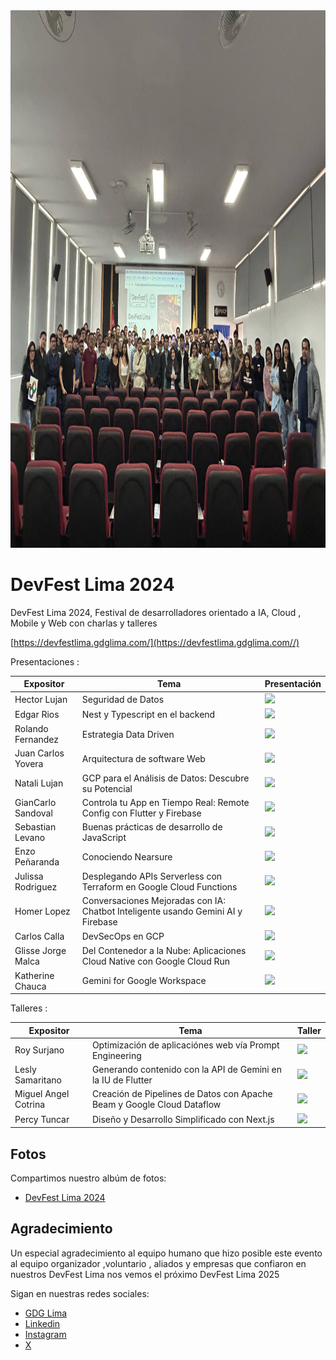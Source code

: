 <a href="https://photos.app.goo.gl/Tqei4nHorAZd7v7G7">
    <img src="images/devfestlima2024.jpg" alt="Logo" width="880" height="860">
 </a>

# DevFest Lima 2024

DevFest Lima 2024, Festival de desarrolladores orientado a IA, Cloud , Mobile y Web con charlas y talleres

[https://devfestlima.gdglima.com/](https://devfestlima.gdglima.com//)

Presentaciones :

Expositor | Tema  | Presentación | 
------------ | ------------- | ------------- |
Hector Lujan  | Seguridad de Datos |[<img src="https://img.icons8.com/?size=18&id=12071&format=png">](https://drive.google.com/file/d/1zXj9jfqQC9kfUTEL7w01Iodv6GZgO2tT/view?usp=sharing)
Edgar Rios  | Nest y Typescript en el backend |[<img src="https://img.icons8.com/?size=18&id=12071&format=png">](https://drive.google.com/file/d/1-Y5nCRux3pv-xW9XQzmu3MdZu-yOWZyY/view?usp=sharing)
Rolando Fernandez	  | Estrategia Data Driven |[<img src="https://img.icons8.com/?size=18&id=12071&format=png">](https://drive.google.com/file/d/1DQqYzWdpFpYcdBDx0fEavWCl6ATKeuSv/view?usp=sharing)
Juan Carlos Yovera	  | Arquitectura de software Web |[<img src="https://img.icons8.com/?size=18&id=12071&format=png">](https://drive.google.com/file/d/14Rm2LKuaSKwdxA33GE2nqm9TF6z-zon8/view?usp=sharing)
Natali Lujan	  | GCP para el Análisis de Datos: Descubre su Potencial|[<img src="https://img.icons8.com/?size=18&id=12071&format=png">](https://drive.google.com/file/d/1bDOB1den65SsHF_56vjbfQ-yeDoVzVnf/view?usp=sharing)
GianCarlo Sandoval	  | Controla tu App en Tiempo Real: Remote Config con Flutter y Firebase|[<img src="https://img.icons8.com/?size=18&id=12071&format=png">](https://drive.google.com/file/d/1CdTVLZDIlhU9QJuFLdgrEkPoPVvI5LpX/view?usp=sharing)
Sebastian Levano  | Buenas prácticas de desarrollo de JavaScript |  [<img src="https://img.icons8.com/?size=18&id=12071&format=png">](https://drive.google.com/file/d/1Z09PPBE4VFnSuSel8kbLfLoRdf5mW7Rb/view?usp=sharing)
Enzo Peñaranda  | Conociendo Nearsure |[<img src="https://img.icons8.com/?size=18&id=12071&format=png">](https://drive.google.com/file/d/1E_rfYFeG4vhvZJZo4wz4kAw0zrFregw1/view?usp=sharing)
Julissa Rodriguez	  | Desplegando APIs Serverless con Terraform en Google Cloud Functions|[<img src="https://img.icons8.com/?size=18&id=12071&format=png">](https://drive.google.com/file/d/1WFxbryZe1oCq5zecNUDbbacVCVDWekhi/view?usp=sharing)
Homer Lopez	  | Conversaciones Mejoradas con IA: Chatbot Inteligente usando Gemini AI y Firebase|[<img src="https://img.icons8.com/?size=18&id=12071&format=png">](https://drive.google.com/file/d/11LrGaZDJBhEQemvyblzxky26ZpIPI77g/view?usp=sharing)
Carlos Calla	  | DevSecOps en GCP |[<img src="https://img.icons8.com/?size=18&id=12071&format=png">](https://drive.google.com/file/d/10J_Phs43Touoblkv4SXhXJIjHReVTndO/view?usp=sharing)
Glisse Jorge Malca	  | Del Contenedor a la Nube: Aplicaciones Cloud Native con Google Cloud Run |[<img src="https://img.icons8.com/?size=18&id=12071&format=png">](https://drive.google.com/file/d/1mKvuSbsH-2B4dOY9kjoXbJ-zDYnlxbpC/view?usp=sharing)
Katherine Chauca   | Gemini for Google Workspace |[<img src="https://img.icons8.com/?size=18&id=12071&format=png">](https://drive.google.com/file/d/1L6SrotiZxs7ZVCVx9PbJBGux8MODQ176/view?usp=sharing)



Talleres :

Expositor | Tema  | Taller | 
------------ | ------------- | ------------- |
Roy Surjano | Optimización de aplicaciónes web vía Prompt Engineering |[<img src="https://img.icons8.com/?size=18&id=12071&format=png">]()
Lesly Samaritano | Generando contenido con la API de Gemini en la IU de Flutter |[<img src="https://img.icons8.com/?size=18&id=12071&format=png">](https://drive.google.com/file/d/1zXj9jfqQC9kfUTEL7w01Iodv6GZgO2tT/view?usp=drive_link)
Miguel Angel Cotrina | Creación de Pipelines de Datos con Apache Beam y Google Cloud Dataflow |[<img src="https://img.icons8.com/?size=18&id=12071&format=png">](https://github.com/macespinoza/IngestaDataflowLake_v02)
Percy Tuncar | Diseño y Desarrollo Simplificado con Next.js |[<img src="https://img.icons8.com/?size=18&id=12071&format=png">](https://drive.google.com/file/d/1Yw1i7FDBmkQkuAmc5kCus7OqPPcm1uwo/view?usp=sharing)

## Fotos

Compartimos nuestro albúm de fotos:

* [DevFest Lima 2024](https://photos.app.goo.gl/Tqei4nHorAZd7v7G7)


## Agradecimiento

Un especial agradecimiento al equipo humano que hizo posible este evento al equipo organizador ,voluntario , aliados y empresas que confiaron en nuestros DevFest Lima nos vemos el próximo DevFest Lima 2025

Sigan en nuestras redes sociales: 

* [GDG Lima](https://gdg.community.dev/gdg-lima/)
* [Linkedin](https://www.linkedin.com/company/gdg-lima---google-developer-group-lima)
* [Instagram](https://www.instagram.com/gdglima/)
* [X](https://www.x.com/gdglima/)
